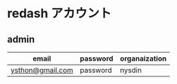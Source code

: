 # redash アカウント

## admin

| email            | password | organaization |
| ---------------- | -------- | ------------- |
| ysthon@gmail.com | password | nysdin        |
